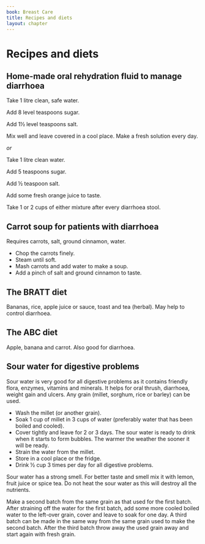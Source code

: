 ```yaml
---
book: Breast Care
title: Recipes and diets
layout: chapter
---
```


# Recipes and diets

## Home-made oral rehydration fluid to manage diarrhoea

Take 1 litre clean, safe water.

Add 8 level teaspoons sugar.

Add 1½ level teaspoons salt.

Mix well and leave covered in a cool place. Make a fresh solution every day.

*or*

Take 1 litre clean water.

Add 5 teaspoons sugar.

Add ½ teaspoon salt.

Add some fresh orange juice to taste.

Take 1 or 2 cups of either mixture after every diarrhoea stool.

## Carrot soup for patients with diarrhoea

Requires carrots, salt, ground cinnamon, water.

*	Chop the carrots finely.
*	Steam until soft.
*	Mash carrots and add water to make a soup.
*	Add a pinch of salt and ground cinnamon to taste.

## The BRATT diet

Bananas, rice, apple juice or sauce, toast and tea (herbal). May help to control diarrhoea.

## The ABC diet

Apple, banana and carrot. Also good for diarrhoea.

## Sour water for digestive problems

Sour water is very good for all digestive problems as it contains friendly flora, enzymes, vitamins and minerals. It helps for oral thrush, diarrhoea, weight gain and ulcers. Any grain (millet, sorghum, rice or barley) can be used.

*	Wash the millet (or another grain).
*	Soak 1 cup of millet in 3 cups of water (preferably water that has been boiled and cooled).
*	Cover tightly and leave for 2 or 3 days. The sour water is ready to drink when it starts to form bubbles. The warmer the weather the sooner it will be ready.
*	Strain the water from the millet.
*	Store in a cool place or the fridge.
*	Drink ½ cup 3 times per day for all digestive problems.

Sour water has a strong smell. For better taste and smell mix it with lemon, fruit juice or spice tea. Do not heat the sour water as this will destroy all the nutrients.

Make a second batch from the same grain as that used for the first batch. After straining off the water for the first batch, add some more cooled boiled water to the left-over grain, cover and leave to soak for one day. A third batch can be made in the same way from the same grain used to make the second batch. After the third batch throw away the used grain away and start again with fresh grain.
